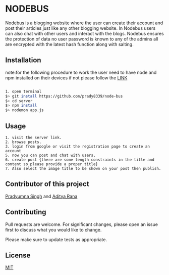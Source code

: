 # NODEBUS

Nodebus is a blogging website where the user can create their account and post their articles just like any other blogging website. In Nodebus users can also chat with other users and interact with the blogs.
Nodebus ensures the protection of data no user password is known to any of the admins all are encrypted with the latest hash function along with salting.

## Installation

note:for the following procedure to work the user need to have node and npm installed on their devices if not please follow the [LINK](https://medium.com/@hayasnc/how-to-install-nodejs-and-npm-on-mac-using-homebrew-b33780287d8f)
 
```bash

1. open terminal
$> git install https://github.com/prady8339/node-bus
$> cd server
$> npm install
$> nodemon app.js

```

## Usage

```steps
1. visit the server link.
2. browse posts.
3. login from google or visit the registration page to create an account
5. now you can post and chat with users.
6. create post {there are some length constraints in the title and content so please provide a proper title}
7. Also select the image title to be shown on your post then publish.

```
## Contributor of this project 
[Pradyumna Singh](https://github.com/prady8339/) and [Aditya Rana](https://github.com/ar7aditya/)

## Contributing

Pull requests are welcome. For significant changes, please open an issue first
to discuss what you would like to change.

Please make sure to update tests as appropriate.

## License

[MIT](https://choosealicense.com/licenses/mit/)
